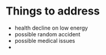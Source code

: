 # Things to address
- health decline on low energy
- possible random accident
- possible medical issues
- 